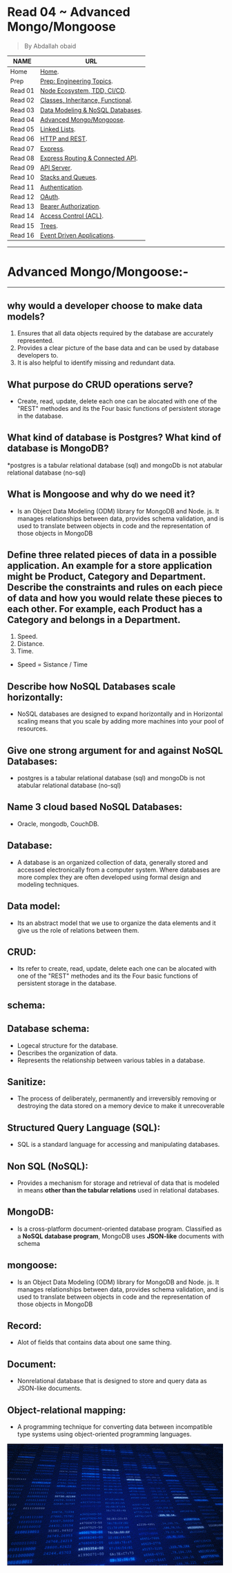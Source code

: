 # Read 04 ~ Advanced Mongo/Mongoose
> By Abdallah obaid

**NAME**     | **URL**
------------ | -------------
Home         | [Home](https://abdallah-401-advanced-javascript.github.io/reading-notes-401/).
 Prep        | [Prep: Engineering Topics](https://abdallah-401-advanced-javascript.github.io/reading-notes-401/Prep).
 Read 01     | [Node Ecosystem, TDD, CI/CD](https://abdallah-401-advanced-javascript.github.io/reading-notes-401/class-01).
 Read 02     | [Classes, Inheritance, Functional](https://abdallah-401-advanced-javascript.github.io/reading-notes-401/class-02).
 Read 03     | [Data Modeling & NoSQL Databases](https://abdallah-401-advanced-javascript.github.io/reading-notes-401/class-03).
 Read 04     | [Advanced Mongo/Mongoose](https://abdallah-401-advanced-javascript.github.io/reading-notes-401/class-04).
 Read 05     | [Linked Lists](https://abdallah-401-advanced-javascript.github.io/reading-notes-401/class-05).
 Read 06     | [HTTP and REST](https://abdallah-401-advanced-javascript.github.io/reading-notes-401/class-06).
 Read 07     | [Express](https://abdallah-401-advanced-javascript.github.io/reading-notes-401/class-07).
 Read 08     | [Express Routing & Connected API](https://abdallah-401-advanced-javascript.github.io/reading-notes-401/class-08).
 Read 09     | [API Server](https://abdallah-401-advanced-javascript.github.io/reading-notes-401/class-09).
 Read 10     | [Stacks and Queues](https://abdallah-401-advanced-javascript.github.io/reading-notes-401/class-10).
 Read 11     | [Authentication](https://abdallah-401-advanced-javascript.github.io/reading-notes-401/class-11).
 Read 12     | [OAuth](https://abdallah-401-advanced-javascript.github.io/reading-notes-401/class-12).
 Read 13     | [Bearer Authorization](https://abdallah-401-advanced-javascript.github.io/reading-notes-401/class-13).
 Read 14     | [Access Control (ACL)](https://abdallah-401-advanced-javascript.github.io/reading-notes-401/class-14).
 Read 15     | [Trees](https://abdallah-401-advanced-javascript.github.io/reading-notes-401/class-15).
 Read 16     | [Event Driven Applications](https://abdallah-401-advanced-javascript.github.io/reading-notes-401/class-16).

 
----------------------------------
# Advanced Mongo/Mongoose:-
----------------------------------

 ## why would a developer choose to make data models?
  1. Ensures that all data objects required by the database are accurately represented.
  2. Provides a clear picture of the base data and can be used by database developers to.
  3. It is also helpful to identify missing and redundant data.

 ## What purpose do CRUD operations serve?
   * Create, read, update, delete each one can be alocated with one of the "REST" methodes and its the Four basic functions of persistent storage in the database.

 ## What kind of database is Postgres? What kind of database is MongoDB?
   *postgres is a tabular relational database (sql) and mongoDb is not atabular relational database (no-sql)
   
 ## What is Mongoose and why do we need it?
   * Is an Object Data Modeling (ODM) library for MongoDB and Node. js. It manages relationships between data, provides schema validation, and is used to translate between objects in code and the representation of those objects in MongoDB
 ## Define three related pieces of data in a possible application. An example for a store application might be  Product, Category and Department. Describe the constraints and rules on each piece of data and how you would relate these pieces to each other. For example, each Product has a Category and belongs in a Department.
   1. Speed.
   2. Distance. 
   3. Time.
   * Speed = Sistance / Time

 ## Describe how NoSQL Databases scale horizontally:
   * NoSQL databases are designed to expand horizontally and in Horizontal scaling means that you scale by adding more machines into your pool of resources.

 ## Give one strong argument for and against NoSQL Databases:
   * postgres is a tabular relational database (sql) and mongoDb is not atabular relational database (no-sql)

 ## Name 3 cloud based NoSQL Databases:
   * Oracle, mongodb, CouchDB.


 ## Database:
   * A database is an organized collection of data, generally stored and accessed electronically from a computer system. Where databases are more complex they are often developed using formal design and modeling techniques.

 ## Data model:
   * Its an abstract model that we use to organize the data elements and it give us the role of relations between them.

 ## CRUD:
   * Its refer to create, read, update, delete each one can be alocated with one of the "REST" methodes and its the Four basic functions of persistent storage in the database.

 ## schema:


 ## Database schema:
   * Logecal structure for the database.
   * Describes the organization of data.
   * Represents the relationship between various tables in a database.
 

 ## Sanitize:
   * The process of deliberately, permanently and irreversibly removing or destroying the data stored on a memory device to make it unrecoverable

 ## Structured Query Language (SQL):
   * SQL is a standard language for accessing and manipulating databases.

 ## Non SQL (NoSQL):
   * Provides a mechanism for storage and retrieval of data that is modeled in means **other than the tabular relations** used in relational databases.

 ## MongoDB:
   * Is a cross-platform document-oriented database program. Classified as a **NoSQL database program**, MongoDB uses **JSON-like** documents with schema

 ## mongoose:
   * Is an Object Data Modeling (ODM) library for MongoDB and Node. js. It manages relationships between data, provides schema validation, and is used to translate between objects in code and the representation of those objects in MongoDB

 ## Record:
   * Alot of fields that contains data about one same thing.

 ## Document:
   * Nonrelational database that is designed to store and query data as JSON-like documents.

 ## Object-relational mapping:
   * A programming technique for converting data between incompatible type systems using object-oriented programming languages.   


 
 ![npm](./Img/database.gif)